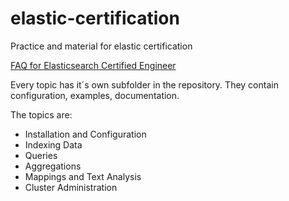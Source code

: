 # elastic-certification
Practice and material for elastic certification

[FAQ for Elasticsearch Certified Engineer](https://training.elastic.co/exam/elastic-certified-engineer#objectives)

Every topic has it´s own subfolder in the repository. They contain configuration, examples, documentation.

The topics are:

* Installation and Configuration
* Indexing Data
* Queries
* Aggregations
* Mappings and Text Analysis
* Cluster Administration
